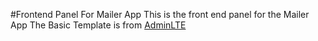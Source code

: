 #Frontend Panel For Mailer App
    This is the front end panel for the Mailer App
   The Basic Template is from [AdminLTE](https://almsaeedstudio.com/themes/AdminLTE/documentation)